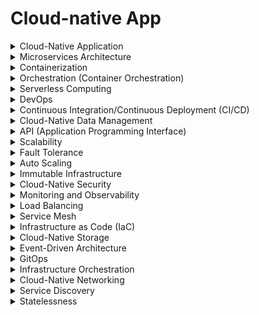 

# Cloud-native App

<details>

<summary>Cloud-Native Application</summary>

- A cloud-native application is designed to run and scale in cloud environments like AWS, Azure, or Google Cloud.

- It leverages cloud services for flexibility, scalability, and reliability.

- Optimized for modern cloud infrastructure.

</details>

<details>

<summary>Microservices Architecture</summary>

- Microservices is an architectural approach where an application is divided into small, independently deployable services.

- Each microservice handles a specific function or feature.

- Enables agility and scalability.

</details>

<details>

<summary>Containerization</summary>

- Containerization is a technology that packages an application and its dependencies into a container.

- Containers are portable and consistent, ensuring the app runs consistently across environments.

- Streamlines deployment and management.

</details>

<details>

<summary>Orchestration (Container Orchestration)</summary>

- Orchestration manages and automates the deployment, scaling, and maintenance of containers.

- Kubernetes is a popular container orchestration platform.

- Ensures availability and scalability.

</details>

<details>

<summary>Serverless Computing</summary>

- Serverless computing allows developers to run code without managing servers or infrastructure.

- It automatically scales based on demand and charges for actual usage.

- Simplifies development and reduces operational overhead.

</details>

<details>

<summary>DevOps</summary>

- DevOps is a set of practices that combine development and IT operations to automate and streamline software delivery.

- It aims to shorten the development cycle and increase deployment frequency.

- Enhances collaboration and code quality.

</details>

<details>

<summary>Continuous Integration/Continuous Deployment (CI/CD)</summary>

- CI/CD is a pipeline that automates code integration, testing, and deployment.

- It ensures code changes are quickly and safely delivered to production.

- Supports agile development.

</details>

<details>

<summary>Cloud-Native Data Management</summary>

- Cloud-native data management handles data storage, access, and processing in a cloud environment.

- It includes databases, data lakes, and data warehouses optimized for cloud use.

- Ensures data availability and performance.

</details>

<details>

<summary>API (Application Programming Interface)</summary>

- APIs are interfaces that allow different software components to communicate and interact.

- They enable microservices to work together and access cloud services.

- Critical for building modular and interconnected apps.

</details>

<details>

<summary>Scalability</summary>

- Scalability is the ability to handle increased workload or user demand.

- Cloud-native apps can scale horizontally (adding more instances) or vertically (adding more resources).

- Ensures performance under varying loads.

</details>

<details>

<summary>Fault Tolerance</summary>

- Fault tolerance ensures an app can continue functioning despite failures or errors.

- It includes redundancy, failover, and self-healing mechanisms.

- Enhances system reliability.

</details>

<details>

<summary>Auto Scaling</summary>

- Auto scaling automatically adjusts resources based on traffic and usage patterns.

- It minimizes over-provisioning and reduces costs during low-demand periods.

- Optimizes resource utilization.

</details>

<details>

<summary>Immutable Infrastructure</summary>

- Immutable infrastructure means that once deployed, servers or containers are never modified.

- Changes are made by replacing old instances with updated ones.

- Improves consistency and reliability.

</details>

<details>

<summary>Cloud-Native Security</summary>

- Cloud-native security focuses on protecting applications and data in cloud environments.

- It includes identity management, encryption, and access control.

- Critical for data privacy and compliance.

</details>

<details>

<summary>Monitoring and Observability</summary>

- Monitoring tracks the performance and health of cloud-native apps.

- Observability goes beyond monitoring to understand system behavior and performance.

- Supports troubleshooting and optimization.

</details>

<details>

<summary>Load Balancing</summary>

- Load balancing distributes incoming network traffic across multiple servers or instances.

- It improves app availability, fault tolerance, and performance.

- Ensures even distribution of workloads.

</details>

<details>

<summary>Service Mesh</summary>

- A service mesh is a dedicated infrastructure layer for managing service-to-service communication.

- It provides security, load balancing, and traffic management for microservices.

- Enhances visibility and control.

</details>

<details>

<summary>Infrastructure as Code (IaC)</summary>

- IaC is the practice of defining and managing infrastructure using code and automation tools.

- It allows reproducible and version-controlled infrastructure.

- Streamlines provisioning and configuration.

</details>

<details>

<summary>Cloud-Native Storage</summary>

- Cloud-native storage solutions are designed for dynamic, scalable, and distributed data storage in the cloud.

- They include object storage, block storage, and file storage options.

- Supports data resilience and flexibility.

</details>

<details>

<summary>Event-Driven Architecture</summary>

- Event-driven architecture involves components that communicate through events or messages.

- It enables decoupled and asynchronous communication between microservices.

- Facilitates real-time processing and scalability.

</details>

<details>

<summary>GitOps</summary>

- GitOps is a DevOps practice that uses Git repositories as the source of truth for infrastructure and application configuration.

- Changes in Git trigger automated updates to the cloud infrastructure.

- Enhances consistency and automation.

</details>

<details>

<summary>Infrastructure Orchestration</summary>

- Infrastructure orchestration automates the provisioning and management of cloud infrastructure resources.

- It includes tools like Terraform and AWS CloudFormation.

- Enables infrastructure as code.

</details>

<details>

<summary>Cloud-Native Networking</summary>

- Cloud-native networking handles the configuration and management of network resources in the cloud.

- It includes virtual networks, load balancers, and security groups.

- Ensures secure and efficient data flow.

</details>

<details>

<summary>Service Discovery</summary>

- Service discovery is a mechanism for locating and connecting to services in a distributed system.

- It helps microservices find and communicate with each other dynamically.

- Supports dynamic environments and scalability.

</details>

<details>

<summary>Statelessness</summary>

- Statelessness means that an application doesn't rely on stored session data between requests.

- Each request is independent, making it easier to scale horizontally.

- Enhances fault tolerance and scalability.

</details>

